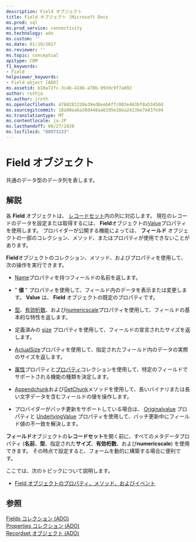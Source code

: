 ```yaml
---
description: Field オブジェクト
title: Field オブジェクト |Microsoft Docs
ms.prod: sql
ms.prod_service: connectivity
ms.technology: ado
ms.custom: ''
ms.date: 01/19/2017
ms.reviewer: ''
ms.topic: conceptual
apitype: COM
f1_keywords:
- Field
helpviewer_keywords:
- Field object [ADO]
ms.assetid: b10a72fc-3c4b-4186-a70b-993dc9f7a092
author: rothja
ms.author: jroth
ms.openlocfilehash: 4768281228e39ed8eeb6ffc003e463bf8a53450d
ms.sourcegitcommit: 18a98ea6a30d448aa6195e10ea2413be7e837e94
ms.translationtype: MT
ms.contentlocale: ja-JP
ms.lasthandoff: 08/27/2020
ms.locfileid: "88973233"
---
```

# <a name="field-object"></a>Field オブジェクト
共通のデータ型のデータ列を表します。  
  
## <a name="remarks"></a>解説  
 各 **Field** オブジェクトは、 [レコードセット](../../../ado/reference/ado-api/recordset-object-ado.md)内の列に対応します。 現在のレコードのデータを設定または取得するには、 **Field**オブジェクトの[Value](../../../ado/reference/ado-api/value-property-ado.md)プロパティを使用します。 プロバイダーが公開する機能によっては、 **フィールド** オブジェクトの一部のコレクション、メソッド、またはプロパティが使用できないことがあります。  
  
 **Field**オブジェクトのコレクション、メソッド、およびプロパティを使用して、次の操作を実行できます。  
  
-   [Name](../../../ado/reference/ado-api/name-property-ado.md)プロパティを持つフィールドの名前を返します。  
  
-   " **値** " プロパティを使用して、フィールド内のデータを表示または変更します。 **Value** は、 **Field** オブジェクトの既定のプロパティです。  
  
-   [型](../../../ado/reference/ado-api/type-property-ado.md)、[有効桁数](../../../ado/reference/ado-api/precision-property-ado.md)、および[numericscale](../../../ado/reference/ado-api/numericscale-property-ado.md)プロパティを使用して、フィールドの基本的な特性を返します。  
  
-   定義済みの [size](../../../ado/reference/ado-api/definedsize-property.md) プロパティを使用して、フィールドの宣言されたサイズを返します。  
  
-   [ActualSize](../../../ado/reference/ado-api/actualsize-property-ado.md)プロパティを使用して、指定されたフィールド内のデータの実際のサイズを返します。  
  
-   [属性](../../../ado/reference/ado-api/attributes-property-ado.md)プロパティと[プロパティ](../../../ado/reference/ado-api/properties-collection-ado.md)コレクションを使用して、特定のフィールドでサポートされる機能の種類を決定します。  
  
-   [Appendchunk](../../../ado/reference/ado-api/appendchunk-method-ado.md)および[GetChunk](../../../ado/reference/ado-api/getchunk-method-ado.md)メソッドを使用して、長いバイナリまたは長い文字データを含むフィールドの値を操作します。  
  
-   プロバイダーがバッチ更新をサポートしている場合は、 [Originalvalue](../../../ado/reference/ado-api/originalvalue-property-ado.md) プロパティと [UnderlyingValue](../../../ado/reference/ado-api/underlyingvalue-property.md) プロパティを使用して、バッチ更新中にフィールド値の不一致を解決します。  
  
 **フィールド**オブジェクトの**レコードセット**を開く前に、すべてのメタデータプロパティ (**名前**、**型**、指定された**サイズ**、**有効桁数**、および**numericscale**) を使用できます。 その時点で設定すると、フォームを動的に構築する場合に便利です。  
  
 ここでは、次のトピックについて説明します。  
  
-   [Field オブジェクトのプロパティ、メソッド、およびイベント](../../../ado/reference/ado-api/field-object-properties-methods-and-events.md)  
  
## <a name="see-also"></a>参照  
 [Fields コレクション (ADO)](../../../ado/reference/ado-api/fields-collection-ado.md)   
 [Properties コレクション (ADO)](../../../ado/reference/ado-api/properties-collection-ado.md)   
 [Recordset オブジェクト (ADO)](../../../ado/reference/ado-api/recordset-object-ado.md)
